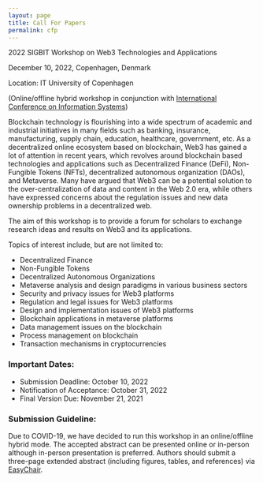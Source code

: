 ```yaml
---
layout: page
title: Call For Papers
permalink: cfp
---
```


2022 SIGBIT Workshop on Web3 Technologies and Applications

December 10, 2022, Copenhagen, Denmark

Location: IT University of Copenhagen

(Online/offline hybrid workshop in conjunction with [International Conference on Information Systems](https://icis2022.aisconferences.org/)) 

Blockchain technology is flourishing into a wide spectrum of academic and industrial initiatives in many fields such as banking, insurance, manufacturing, supply chain, education, healthcare, government, etc. As a decentralized online ecosystem based on blockchain, Web3 has gained a lot of attention in recent years, which revolves around blockchain based technologies and applications such as Decentralized Finance (DeFi), Non-Fungible Tokens (NFTs), decentralized autonomous organization (DAOs), and Metaverse. Many have argued that Web3 can be a potential solution to the over-centralization of data and content in the Web 2.0 era, while others have expressed concerns about the regulation issues and new data ownership problems in a decentralized web. 

The aim of this workshop is to provide a forum for scholars to exchange research ideas and results on Web3 and its applications. 

Topics of interest include, but are not limited to: 
- Decentralized Finance
- Non-Fungible Tokens
- Decentralized Autonomous Organizations
- Metaverse analysis and design paradigms in various business sectors
- Security and privacy issues for Web3 platforms
- Regulation and legal issues for Web3 platforms
- Design and implementation issues of Web3 platforms
- Blockchain applications in metaverse platforms
- Data management issues on the blockchain
- Process management on blockchain
- Transaction mechanisms in cryptocurrencies

### Important Dates:

- Submission Deadline: October 10, 2022
- Notification of Acceptance: October 31, 2022 
- Final Version Due: November 21, 2021 


### Submission Guideline:

Due to COVID-19, we have decided to run this workshop in an online/offline hybrid mode. The accepted abstract can be presented online or in-person although in-person presentation is preferred. Authors should submit a three-page extended abstract (including figures, tables, and references) via [EasyChair](https://easychair.org/conferences/?conf=2022sigbitworkshop).
